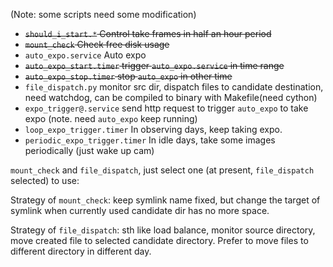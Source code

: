 (Note: some scripts need some modification)

- ~~`should_i_start.*` Control take frames in half an hour period~~
- ~~`mount_check` Check free disk usage~~
- `auto_expo.service` Auto expo
- ~~`auto_expo_start.timer` trigger `auto_expo.service` in time range~~
- ~~`auto_expo_stop.timer` stop `auto_expo` in other time~~
- `file_dispatch.py` monitor src dir, dispatch files to candidate destination, need watchdog, can be compiled to binary with Makefile(need cython)
- `expo_trigger@.service` send http request to trigger `auto_expo` to take expo (note. need `auto_expo` keep running)
- `loop_expo_trigger.timer` In observing days, keep taking expo.
- `periodic_expo_trigger.timer` In idle days, take some images periodically (just wake up cam)

`mount_check` and `file_dispatch`, just select one (at present, `file_dispatch` selected) to use:

Strategy of `mount_check`: keep symlink name fixed, but change the target of symlink when currently used candidate dir has no more space. 

Strategy of `file_dispatch`: sth like load balance, monitor source directory, move created file to selected candidate directory. Prefer to move files to different directory in different day.


